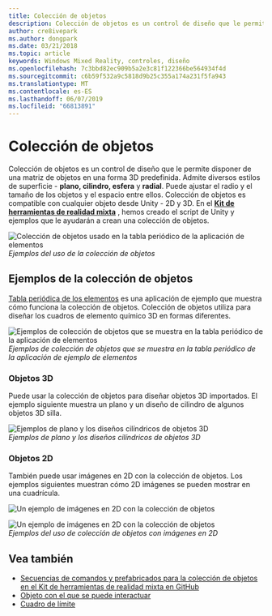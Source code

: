 ```yaml
---
title: Colección de objetos
description: Colección de objetos es un control de diseño que le permite disponer de una matriz de objetos en una forma 3D predefinida.
author: cre8ivepark
ms.author: dongpark
ms.date: 03/21/2018
ms.topic: article
keywords: Windows Mixed Reality, controles, diseño
ms.openlocfilehash: 7c3bbd82ec909b5a2e3c81f122366be564934f4d
ms.sourcegitcommit: c6b59f532a9c5818d9b25c355a174a231f5fa943
ms.translationtype: MT
ms.contentlocale: es-ES
ms.lasthandoff: 06/07/2019
ms.locfileid: "66813891"
---
```

# <a name="object-collection"></a>Colección de objetos

Colección de objetos es un control de diseño que le permite disponer de una matriz de objetos en una forma 3D predefinida. Admite diversos estilos de superficie - **plano, cilindro, esfera** y **radial**. Puede ajustar el radio y el tamaño de los objetos y el espacio entre ellos. Colección de objetos es compatible con cualquier objeto desde Unity - 2D y 3D. En el  **[Kit de herramientas de realidad mixta](https://microsoft.github.io/MixedRealityToolkit-Unity/Documentation/README_ObjectCollection.html)** , hemos creado el script de Unity y ejemplos que le ayudarán a crean una colección de objetos.

![Colección de objetos usado en la tabla periódico de la aplicación de elementos](images/640px-objectcollection-hero-640px.jpg)<br>
*Ejemplos del uso de la colección de objetos*

## <a name="object-collection-examples"></a>Ejemplos de la colección de objetos

[Tabla periódica de los elementos](periodic-table-of-the-elements.md) es una aplicación de ejemplo que muestra cómo funciona la colección de objetos. Colección de objetos utiliza para diseñar los cuadros de elemento químico 3D en formas diferentes.

![Ejemplos de colección de objetos que se muestra en la tabla periódico de la aplicación de elementos](images/periodictable-collections-1000px.jpg)<br>
*Ejemplos de colección de objetos que se muestra en la tabla periódico de la aplicación de ejemplo de elementos*

### <a name="3d-objects"></a>Objetos 3D

Puede usar la colección de objetos para diseñar objetos 3D importados. El ejemplo siguiente muestra un plano y un diseño de cilindro de algunos objetos 3D silla.

![Ejemplos de plano y los diseños cilíndricos de objetos 3D](images/objectcollection-3dobjects-1000px.jpg)<br>
*Ejemplos de plano y los diseños cilíndricos de objetos 3D*

### <a name="2d-objects"></a>Objetos 2D

También puede usar imágenes en 2D con la colección de objetos. Los ejemplos siguientes muestran cómo 2D imágenes se pueden mostrar en una cuadrícula.

![Un ejemplo de imágenes en 2D con la colección de objetos](images/640px-layout-3dobjects-3.jpg)

![Un ejemplo de imágenes en 2D con la colección de objetos](images/640px-layout-2dimages.jpg)<br>
*Ejemplos del uso de colección de objetos con imágenes en 2D*

## <a name="see-also"></a>Vea también
* [Secuencias de comandos y prefabricados para la colección de objetos en el Kit de herramientas de realidad mixta en GitHub](https://github.com/microsoft/MixedRealityToolkit-Unity/blob/mrtk_release/Documentation/README_ObjectCollection.md)
* [Objeto con el que se puede interactuar](interactable-object.md)
* [Cuadro de límite](app-bar-and-bounding-box.md)
